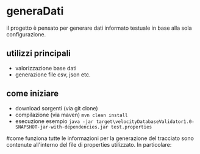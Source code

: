 # generaDati
il progetto è pensato per generare dati informato testuale in base alla sola configurazione.
## utilizzi principali
* valorizzazione base dati
* generazione file csv, json etc.
## come iniziare
* download sorgenti (via git clone)
* compilazione (via maven) `mvn clean install`
* esecuzione esempio `java -jar target\velocityDatabaseValidator1.0-SNAPSHOT-jar-with-dependencies.jar test.properties`

#come funziona
tutte le informazioni per la generazione del tracciato sono contenute all'interno del file di properties utilizzato. In particolare:






